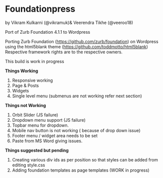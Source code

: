 Foundationpress
=======================================================
by Vikram Kulkarni (@vikramuk)& Veerendra Tikhe (@veeroo18)

Port of Zurb Foundation 4.1.1 to Wordpress 

Porting Zurb Foundation (https://github.com/zurb/foundation) on Wordpress using the html5blank theme (https://github.com/toddmotto/html5blank)
Respective framework rights are to the respective owners.

This build is work in progress <br/>

<b>Things Working</b> <br>
1. Responsive working  <br>
2. Page & Posts <br>
3. Widgets <br>
4. Single level menu (submenus are not working refer next section)<br>

<b>Things not Working</b> <br>
1. Orbit Slider (JS failure) <br>
2. Dropdown menu support  (JS failure)<br>
3. Topbar menu for dropdown.<br>
4. Mobile nav button is not working ( because of drop down issue)<br>
5. Footer menu / widget area needs to be set<br>
6. Paste from MS Word giving issues.<br>


<b>Things suggested but pending </b> <br>
1. Creating various div ids as per position so that styles can be added from editing style.css <br>
2. Adding foundation templates as page templates (WORK in progress) <br>

